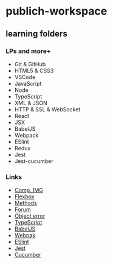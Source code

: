 # publich-workspace

## learning folders

### LPs and more+

- Git & GitHub
- HTML5 & CSS3
- VSCode
- JavaScript
- Node
- TypeScript
- XML & JSON
- HTTP & SSL & WebSocket
- React
- JSX
- BabelJS
- Webpack
- ESlint
- Redux
- Jest
- Jest-cucumber

### Links

- [Comp. IMG](https://tinypng.com/)
- [Flexbox](https://css-tricks.com/snippets/css/a-guide-to-flexbox/)
- [Methods](https://www.w3.org/)
- [Forum](https://stackoverflow.com/)
- [Object error](https://developer.mozilla.org/pt-BR/docs/Web/JavaScript/Reference/Global_Objects/Error)
- [TypeScript](https://www.typescriptlang.org/)
- [BabelJS](https://babeljs.io/)
- [Webpak](https://webpack.js.org/)
- [ESlint](https://eslint.org/)
- [Jest](https://jestjs.io/)
- [Cucumber](https://cucumber.io/)